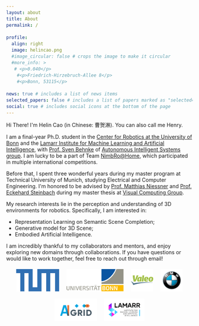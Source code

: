 ```yaml
---
layout: about
title: About
permalink: /

profile:
  align: right
  image: helincao.png
  #image_circular: false # crops the image to make it circular
  #more_info: >
   # <p>0.040</p>
    #<p>Friedrich-Hirzebruch-Allee 8</p>
    #<p>Bonn, 53115</p>

news: true # includes a list of news items
selected_papers: false # includes a list of papers marked as "selected={true}"
social: true # includes social icons at the bottom of the page
---
```

Hi There! I'm Helin Cao (in Chinese: 曹贺淋). You can also call me Henry.

I am a final-year Ph.D. student in the [Center for Robotics at the University of Bonn](https://www.robotics.uni-bonn.de/) and the [Lamarr Institute for Machine Learning and Artificial Intelligence](https://lamarr-institute.org/), with [Prof. Sven Behnke](https://www.ais.uni-bonn.de/behnke/) of [Autonomous Intelligent Systems group](https://www.ais.uni-bonn.de/). I am lucky to be a part of Team [NimbRo@Home](https://www.ais.uni-bonn.de/nimbro/@Home/), which participated in multiple international competitions.

Before that, I spent three wonderful years during my master program at Technical University of Munich, studying Electrical and Computer Engineering. I'm honored to be advised by [Prof. Matthias Niessner](https://niessnerlab.org/members/matthias_niessner/profile.html) and [Prof. Eckehard Steinbach](https://www.professoren.tum.de/en/steinbach-eckehard) during my master thesis at [Visual Computing Group](https://niessnerlab.org/index.html).

My research interests lie in the perception and understanding of 3D environments for robotics. Specifically, I am interested in:

- Representation Learning on Semantic Scene Completion;
- Generative model for 3D Scene;
- Embodied Artificial Intelligence.

I am incredibly thankful to my collaborators and mentors, and enjoy exploring new domains through collaborations. If you have questions or would like to work together, feel free to reach out through email!


<div style="display: flex; flex-wrap: wrap; gap: 20px; justify-content: center; margin-top: 20px;">
  <img src="/assets/img/tum_logo.png" style="height:60px; object-fit: contain;" alt="Logo 1">
  <img src="/assets/img/bonn_logo.png" style="height:60px; object-fit: contain;" alt="Logo 2">
  <img src="/assets/img/valeo_logo.png" style="height:60px; object-fit: contain;" alt="Logo 3">
  <img src="/assets/img/bmw_logo.png" style="height:60px; object-fit: contain;" alt="Logo 4">
  <img src="/assets/img/aigrid_logo.png" style="height:60px; object-fit: contain;" alt="Logo 5">
  <img src="/assets/img/lamarr_logo.png" style="height:60px; object-fit: contain;" alt="Logo 6">
</div>
